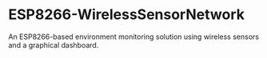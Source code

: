 # ESP8266-WirelessSensorNetwork
An ESP8266-based environment monitoring solution using wireless sensors and a graphical dashboard.

